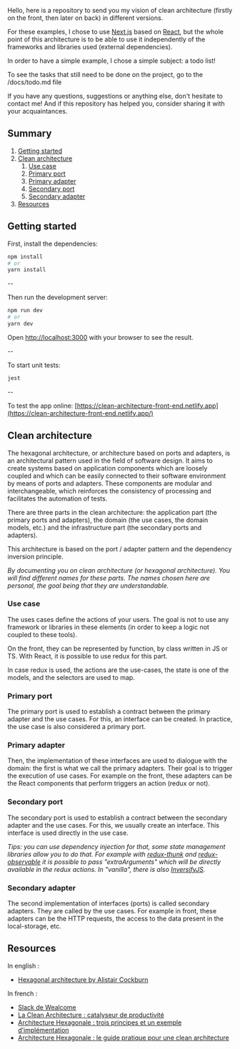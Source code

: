 Hello, here is a repository to send you my vision of clean architecture (firstly on the front, then later on back) in different versions.

For these examples, I chose to use [Next.js](https://nextjs.org/) based on [React](https://reactjs.org/), but the whole point of this architecture is to be able to use it independently of the frameworks and libraries used (external dependencies).

In order to have a simple example, I chose a simple subject: a todo list!

To see the tasks that still need to be done on the project, go to the /docs/todo.md file

If you have any questions, suggestions or anything else, don't hesitate to contact me!
And if this repository has helped you, consider sharing it with your acquaintances.

## Summary

1. [Getting started](#getting-started)
2. [Clean architecture](#clean-architecture)
    1. [Use case](#use-case)
    2. [Primary port](#primary-port)
    3. [Primary adapter](#primary-adapter)
    4. [Secondary port](#secondary-port)
    5. [Secondary adapter](#secondary-adapter)
3. [Resources](#resources)

## Getting started

First, install the dependencies:

```bash
npm install
# or
yarn install
```

--

Then run the development server:

```bash
npm run dev
# or
yarn dev
```

Open [http://localhost:3000](http://localhost:3000) with your browser to see the result.

--

To start unit tests:

```bash
jest
```

--

To test the app online:
[https://clean-architecture-front-end.netlify.app](https://clean-architecture-front-end.netlify.app/)

## Clean architecture

The hexagonal architecture, or architecture based on ports and adapters, is an architectural pattern used in the field of software design. It aims to create systems based on application components which are loosely coupled and which can be easily connected to their software environment by means of ports and adapters. These components are modular and interchangeable, which reinforces the consistency of processing and facilitates the automation of tests.

There are three parts in the clean architecture: the application part (the primary ports and adapters), the domain (the use cases, the domain models, etc.) and the infrastructure part (the secondary ports and adapters).

This architecture is based on the port / adapter pattern and the dependency inversion principle.

_By documenting you on clean architecture (or hexagonal architecture). You will find different names for these parts. The names chosen here are personal, the goal being that they are understandable._

### Use case
The uses cases define the actions of your users. The goal is not to use any framework or libraries in these elements (in order to keep a logic not coupled to these tools).

On the front, they can be represented by function, by class written in JS or TS. With React, it is possible to use redux for this part.

In case redux is used, the actions are the use-cases, the state is one of the models, and the selectors are used to map.

### Primary port
The primary port is used to establish a contract between the primary adapter and the use cases. For this, an interface can be created. In practice, the use case is also considered a primary port.

### Primary adapter
Then, the implementation of these interfaces are used to dialogue with the domain: the first is what we call the primary adapters. Their goal is to trigger the execution of use cases. For example on the front, these adapters can be the React components that perform triggers an action (redux or not).

### Secondary port
The secondary port is used to establish a contract between the secondary adapter and the use cases. For this, we usually create an interface. This interface is used directly in the use case.

_Tips: you can use dependency injection for that, some state management libraries allow you to do that. For example with [redux-thunk](https://github.com/reduxjs/redux-thunk#injecting-a-custom-argument) and [redux-observable](https://redux-observable.js.org/docs/recipes/InjectingDependenciesIntoEpics.html) it is possible to pass "extraArguments" which will be directly available in the redux actions. In "vanilla", there is also [InversifyJS](https://github.com/inversify/InversifyJS)._

### Secondary adapter
The second implementation of interfaces (ports) is called secondary adapters. They are called by the use cases. For example in front, these adapters can be the HTTP requests, the access to the data present in the local-storage, etc.

## Resources
In english :
- [Hexagonal architecture by Alistair Cockburn](https://alistair.cockburn.us/hexagonal-architecture/)

In french :
- [Slack de Wealcome](https://wealcome.slack.com/)
- [La Clean Architecture : catalyseur de productivité](https://medium.com/@mickalwegerich/la-clean-architecture-catalyseur-de-productivit%C3%A9-68ff61aa38ff)
- [Architecture Hexagonale : trois principes et un exemple d’implémentation](https://blog.octo.com/architecture-hexagonale-trois-principes-et-un-exemple-dimplementation/)
- [Architecture Hexagonale : le guide pratique pour une clean architecture](https://beyondxscratch.com/fr/2018/09/11/architecture-hexagonale-le-guide-pratique-pour-une-clean-architecture/)